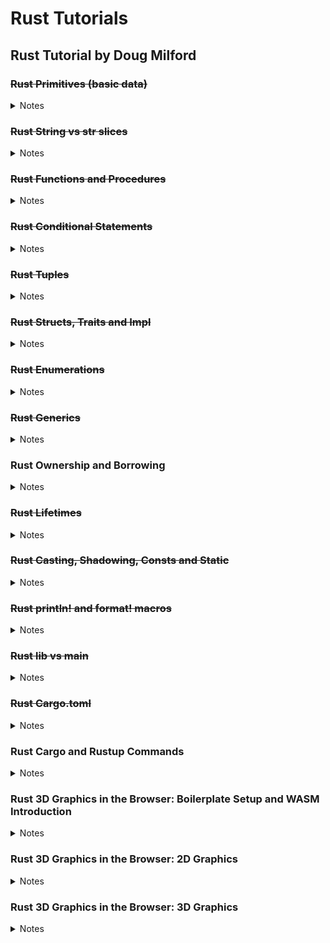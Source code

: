 # Rust Tutorials

## Rust Tutorial by Doug Milford

### ~~Rust Primitives (basic data)~~
<details>
<summary>Notes</summary>

  Nothing too interesting, basic variable declaration stuff.
  
  `snake_case` convention in rust for naming things.
  
  Compiler figures out what type a variable will be, so no need to explicitely define it (but you can with `: type`).
  
  Everything is immutable by default, yay.
  
  `i8, i16` types for integers, `ux` for zero and positive only.
  
  Overflowing a variable cause a panic while running in debug mode (`cargo run`) but will wrap around (`let mut x: i8 = 120; x += 10; println!(x)` results in -126) in release mode (`cargo run --release`).
  
  `isize` and `usize` creates a variable with a size based on the computer's architecture (32 vs 64 bit these days).
  
  Floats only have 32 and 64 bit variants. Don't forget the dot.
  
  Chars are more than ascii.
</details>

### ~~Rust String vs str slices~~
<details>
<summary>Notes</summary>

  Rust strings are harder because complexity isn't hidden by the language
  
  ```
             | String | &str
  pronounced | String | string slice
  stored as  | u8s    | u8s
  stored on  | Heap   | Usually on the stack, sometimes ref to heap data, or embedded in code
  mut?       | Yes    | No (exceptions)
  ```
  One can easily translate between the two types.
  
  Strings is for mutating and holding data longer than the stack can, string slice is for runtime speed.
  
  From string slice to String can be done using `to_string()` or passing a it to `String::from()`.
  
  From String to string slice take the `&` reference of the string variable.
  
  To combine two string slices, put them in an array and call `.concat()` on it, or use the `format!()` macro.
  
  You can add a string slice to a String by using the `+` operator. The String NEEDS to go first.
  
  You can add a string slice to a String by making the String `mut` and using `push_str()`. Adding chars can be done by using `push()`.
  
  You can add two Strings by using `+` and referencing the second String (so it becomes a string slice).
  
  Taking a substring of a string slice can be done using brackets: `let s = "string slice"; let substring = &s[0..3]` which takes up to but not including. You can ommit either the first or last number. Overflowing will cause the program to panic.
  
  Getting the char at an index can be done like so: `&s.chars().nth(i)`, this is safer because it returns an Option.
</details>

### ~~Rust Functions and Procedures~~
<details>
<summary>Notes</summary>

  Functions and procedures are similar in the they both accept parameters and can call other code.
  
  Difference is in that functions return a value, while procedures do not.
  
  Omit the semicolon if you want to return a value, you can use the `return` keyword as well.
</details>

### ~~Rust Conditional Statements~~
<details>
<summary>Notes</summary>

  `false`, `true` and `==`. `()` not needed.
  
  Inline if statement can be done: `let var = if some_int == 9 { 300 } else { 400 };` Can contain else if as well.
  
  `match` statement has more capabilities than if. Example: `let var = match some_int { 9 => 200, 10..=100 => 300, _ => 400, };`. Match statements have to be exhaustive.
</details>

### ~~Rust Tuples~~
<details>
<summary>Notes</summary>

  Tuple is a group of data, elements inside it don't have names. Used to group things without constructing complex objects.
  
  Created in rust like so: `let some_tuple = (2, 3.4);` And accessed with dot notation `println!("My data is {} {}", some_tuple.0, some_tuple.1);`
  
  Can contain any collection of datatypes, and any amount of elements.
  
  Getting elements of nested tuptles can be done by using spaces after the first index `some_tuple.5 .2` or by using parentheses `(some_tuple.5).2`.
  
  You can populate multiple variables from a tuple: `let (red, green, blue) = get_some_rgb();`.
  
  The empty tuple, or unit tuple, `()` is like void, or empty closure.
  
  Be mindful of what your data represents, and create data types to properly describe your data.
</details>

### ~~Rust Structs, Traits and Impl~~
<details>
<summary>Notes</summary>

  Structs represent complex data types, they act like objects, but are different:
  
  * Inheritance can't be done.
  * Polymorphism can be done through Traits.
  * Structs can have methods.
  
  It's nice to sort fields in a struct alphabetically.
  
  If you want to be able to edit fields in a struct, declare the var that holds the struct instant as `mut` and all fields will become mutable.
  
  You can copy values from another instance of the same struct by passing it into the constructor:
  ```Rust
  let some_struct_2 = SomeStruct {
    field1: 22,
    ..some_struct_1
  }
  ```
  
  If using a Struct declared in a different file, use the `pub` keyword where its declared to make it visible outside that file. This applies to fields within the structs as well.
  
  If you want to do something like inheritance, use composition instead.
  ```Rust
  struct AnotherStruct {
    an_additional_int: i32,
    some_struct: SomeStruct,
  }
  ```
  
  Methods are defined outside the struct definition using the `impl` keyword. These are associated functions.
  ```Rust
  impl AnotherStruct {
    pub fn some_fuction(param: bool) -> i32 {
      if param { 1 } else { 2 };
    }
  }
  ```
  
  When implementing associated functions you can use `Self` to represent the struct you're implementing for.
  
  To use data from the struct instance itself in an associated function, set the first parameter to `&self`:
  ```Rust
  impl AnotherStruct {
    pub fn is_smaller(&self, compare_to: i32) -> bool {
      self.an_additional_int < compare_to
    }
  }
  ```
  
  The `&self` is assumed when a method like this is called and doesn't need to be entered manually: `another_struct.is_smaller(9)`.
  
  Calling method can be done through `::` or by `.`. If the `&self` keyword is used, use the `.` dot notation, else use the `::` notation.
  
  Traits are for polymorphism (treating different structs the same).
  ```Rust
  impl SomeTrait for AnotherStruct {
    fn is_valid(&self) -> bool {
      self.an_additional_int > 0
    }
  }
  ```
  
  Now AnotherStruct can be used alongside other structs that have `SomeTrait`.

  Traits can be used in method definitions like so:
  ```Rust
  fn print_if_valid(check_me: &dyn SomeTrait) {
    if check_me.is_valid() {
      println!("We're valid");
    }
  }
  ```
  
</details>

### ~~Rust Enumerations~~
<details>
<summary>Notes</summary>

  Enums can have any struct as data:
  ```Rust
  enum Payment {
    Cash (f32),
    CreditCard,
    DebitCard,
  }
  let some_payment = Payment::Cash(100.);
  ```
  
  These can be strongly typed with explicit names as well:
  ```Rust
  enum Payment {
    Cash (f32),
    CreditCard,
    DebitCard,
    Crypto{accound_id: String, amount: f32},
  }
  ```
</details>

### ~~Rust Generics~~
<details>
<summary>Notes</summary>

  Structs must have unique names, so if you want to create multiple kinds of similar structs, you can create a generic struct.
  ```Rust
  struct Point<T> { // type param is specified as generic by angle brackets and upper camel case: <Aaa, Bbb, ...>
    x: T,
    y: T,
  }
  ```

  Enums and functions can be generics too.
  
  The compiler makes explicit versions of generics for every type it is used with.
        
  To make generics less generic, you can use constraints to specify what a type passed to the generic should be able to do. Constraints are specified with a colon after the Type definition. If you want to add multiple constraits, use the `+` operator after the first one.

  ```Rust
  fn add<T: std::ops::add<Output=T>>(a: T, b: T) -> T {
    a + b
  }
  ```

  If you have a lot of constraints on your generic you can use a where clause to improve readability of the method signature.

  ```Rust
  fn add<T>(a: T, b: T) -> T 
  where T: std::ops::add<Output=T> {
    a + b
  }
  ```

  Implementing for a genecic struct looks like so
  ```Rust
  struct Point<T> {
    x: T,
    y: T,
  }

  impl<T> Point
  where T: std::fmt::Debug { // Constraints go on the impl block
    fn log_something(&self) {
      println!("{:?} {:?}", self.x, self.y);
    }
  }
  ```
        
</details>

### Rust Ownership and Borrowing
<details>
<summary>Notes</summary>

  I had notes here before but forgot to commit them before restarting my pc -_-
</details>

### ~~Rust Lifetimes~~
<details>
<summary>Notes</summary>

  Lifetimes are about references and allow for multiple refrences. They are a way of enforcing if a piece of memory is still valid for a reference.

  Here `b` is cleaned up at the end of the scope, and since a only is a reference to b it is referencing garbage after b has gone out of use.

  ```Rust
  let a;
  {
    let b = String::from("a");
    a = &b; // compile error: `b` does not live long enough
  }
  println!("{}", a);
  ```

  Lifetimes are about making ensuring memory does not get cleaned up before a reference can use it.

  Writing lifetimes in method definitions is done by using angle brackets with an apostrophe in front of it:

  ```Rust
  fn get_ref<'a>(param_1: &'a i8) -> &'a i8 { // can be any amount of characters. a, b are conventions.
    param_1
  }
  ```

  This means that the input memory lives in the same scope as the output memory, and is the same as happens implicitly by default. The compiler will tell you when you explicitly need to define lifetimes in methods.

  In case you run into conflicting lifetime lengths, you have to tell the compiler that one should last as least as long as the other:

  ```Rust
  fn get_ref<'a, 'b: 'a>(param_1: &'a i8, param_2: &'b i8) -> &'a i8 { // because of the if else, the compiler can't guarantee lifetime `a` is used. This makes us write the colon notation
    if param_1 > param_2 {
      param_1
    } else {
      param_2 // this would normally cause a compile error: lifetime mismatch
    }
  }
  ```

  This is called lifetime sub typing.

  If you know the method arguments are always from the same scope, you can also just give them the same lifetime:

  ```Rust
  fn get_ref<'a>(param_1: &'a i8, param_2: &'a i8) -> &'a i8 { 
    if param_1 > param_2 {
      param_1
    } else {
      param_2
    }
  }
  ```

</details>

### ~~Rust Casting, Shadowing, Consts and Static~~
<details>
<summary>Notes</summary>

  There is no implicit casting in Rust. You can explicitly cast with `as`.

  Shadowing in inner scopes can be done. The outer scope value is not affected.

  Constants can be created with the `const` keyword. These are immutable of course, but it is not treated as a variable. The compiler will replace all instances of the constant with the actual value stored in it.

  Static variables can be used to create a mutable global variable like so: `static mut STATIC_VARIABLE: i8 = 10;`. To read or write to this value you have to surround it with an `unsafe` block. For good reason.
</details>

### ~~Rust println! and format! macros~~
<details>
<summary>Notes</summary>

  The `println!` macro takes text with placeholders and arguments for them and writes it to std out, ending with a new line. The following are all equivalent:
  ```Rust
  fn main { 
    println!("My name is {}, {}", "Arne", "van Dongen");
    println!("My name is {1}, {0}", "van Dongen", "Arne");
    println!("My name is {first_name}, {last_name}", first_name = "Arne", last_name = "van Dongen");
  }
  ```

  Pretty printing structs can be done using the `:#?` symbols inside the placeholder brackets.

  The `format!` macro works exactly like `println!`, except that it returns a variable instead of printing to the terminal.
</details>

### ~~Rust lib vs main~~
<details>
<summary>Notes</summary>

  To use code from different rust files, use the `mod` keyword followed by the file name (minus ext) at the top of the file you want to use it in.

  A "main" project is a self-contained runnable program. It is also called a "bin" project because it will create an executable binary. It requires at least a `main.rs` file in the `src` folder with a main function to act as an entry point for the application. This can reference other files in your project or crates.

  A "lib", or library, project is not intended to be ran by itself but instead it can expose code for other programs to use. It requires at least a `lib.rs` file in the `src` folder. This can reference other files in your project or crates. Usually the lib file is only an organizer for child files of the project.
</details>

### ~~Rust Cargo.toml~~
<details>
<summary>Notes</summary>

  `Cargo.toml` contains basic package info and depdendencies needed for the package.

  Use crates.io to find dependencies and their docs / versions etc. Cargo uses this to verify dependencies specified in `cargo.toml`.

  You can use special symbols to specify minimal versions (~, ^, > and < in front of the version, and * as a wildcard within the version).

  `Cargo.lock` is auto generated and contains more detailed info about dependencies.

  Dependencies can also refer to git repositories and local files instead of to crates.io (which is the default).

  `[dev-dependencies]` can be used for dependencies that should not be included in the final product (i.e. test dependencies).

  `Cargo.toml` can also be used for build scripts, environmental variables, publish to cratios.io, multiple build targets and more.
</details>

### Rust Cargo and Rustup Commands
<details>
<summary>Notes</summary>

stuff
</details>

### Rust 3D Graphics in the Browser: Boilerplate Setup and WASM Introduction
<details>
<summary>Notes</summary>

stuff
</details>

### Rust 3D Graphics in the Browser: 2D Graphics
<details>
<summary>Notes</summary>

stuff
</details>

### Rust 3D Graphics in the Browser: 3D Graphics
<details>
<summary>Notes</summary>

stuff
</details>
